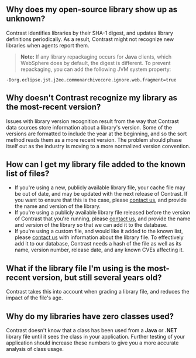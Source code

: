 <!--
title: "Libraries"
description: "Library recognition issues"
tags: "troubleshoot setup FAQ library"
-->

## Why does my open-source library show up as unknown?

Contrast identifies libraries by their SHA-1 digest, and updates library definitions periodically. As a result, Contrast might not recognize new libraries when agents report them. 

> **Note:** If any library repackaging occurs for **Java** clients, which WebSphere does by default, the digest is different. To prevent repackaging, you can add the following JVM system property:
```
-Dorg.eclipse.jst.j2ee.commonarchivecore.ignore.web.fragment=true
``` 

## Why doesn't Contrast recognize my library as the most-recent version?

Issues with library version recognition result from the way that Contrast data sources store information about a library's version. Some of the versions are formatted to include the year at the beginning, and so the sort method reads them as a more recent version. The problem should phase itself out as the industry is moving to a more normalized version convention.

## How can I get my library file added to the known list of files?

* If you're using a new, publicly available library file, your cache file may be out of date, and may be updated with the next release of Contrast. If you want to ensure that this is the case, please [contact us](mailto:bugs@contrastsecurity.com), and provide the name and version of the library.
* If you're using a publicly available library file released before the version of Contrast that you're running, please [contact us](mailto:bugs@contrastsecurity.com), and provide the name and version of the library so that we can add it to the database.
* If you're using a custom file, and would like it added to the known list, please [contact us](mailto:bugs@contrastsecurity.com) with information about the library file. To effectively add it to our database, Contrast needs a hash of the file as well as its name, version number, release date, and any known CVEs affecting it.

## What if the library file I'm using is the most-recent version, but still several years old?

Contrast takes this into account when grading a library file, and reduces the impact of the file's age.

## Why do my libraries have zero classes used?

Contrast doesn't know that a class has been used from a **Java** or **.NET** library file until it sees the class in your application. Further testing of your application should increase these numbers to give you a more accurate analysis of class usage.